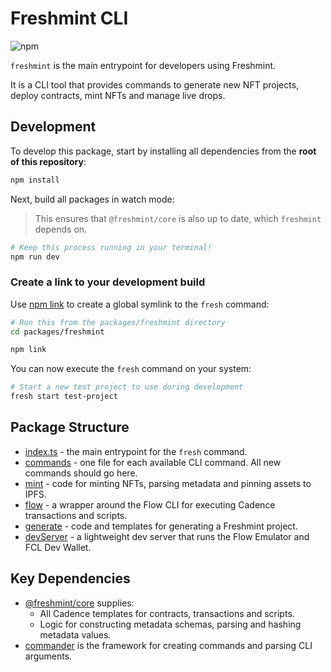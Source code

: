 # Freshmint CLI

![npm](https://img.shields.io/npm/v/freshmint)

`freshmint` is the main entrypoint for developers using Freshmint.


It is a CLI tool that provides commands to generate new NFT projects,
deploy contracts, mint NFTs and manage live drops.

## Development

To develop this package, start by installing all dependencies from the **root of this repository**:

```sh
npm install
```

Next, build all packages in watch mode:

> This ensures that `@freshmint/core` is also up to date, which `freshmint` depends on.

```sh
# Keep this process running in your terminal!
npm run dev
```

### Create a link to your development build

Use [npm link](https://docs.npmjs.com/cli/v8/commands/npm-link) to create a global symlink to the `fresh` command:

```sh
# Run this from the packages/freshmint directory
cd packages/freshmint

npm link
```

You can now execute the `fresh` command on your system:

```sh
# Start a new test project to use during development
fresh start test-project
```

## Package Structure

- [index.ts](./index.ts) - the main entrypoint for the `fresh` command.
- [commands](./commands) - one file for each available CLI command. All new commands should go here.
- [mint](./mint) - code for minting NFTs, parsing metadata and pinning assets to IPFS.
- [flow](./flow) - a wrapper around the Flow CLI for executing Cadence transactions and scripts.
- [generate](./generate) - code and templates for generating a Freshmint project.
- [devServer](./devServer) - a lightweight dev server that runs the Flow Emulator and FCL Dev Wallet.

## Key Dependencies

- [@freshmint/core](../core) supplies:
  - All Cadence templates for contracts, transactions and scripts.
  - Logic for constructing metadata schemas, parsing and hashing metadata values.
- [commander](https://www.npmjs.com/package/commander) is the framework for creating commands and parsing CLI arguments.

